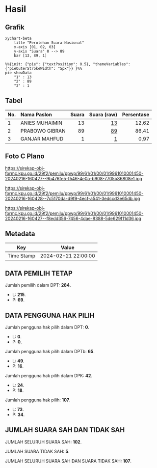 # Hasil

## Grafik

```mermaid
xychart-beta
    title "Perolehan Suara Nasional"
    x-axis [01, 02, 03]
    y-axis "Suara" 0 --> 89
    bar [13, 89, 1]
```

```mermaid
%%{init: {"pie": {"textPosition": 0.5}, "themeVariables": {"pieOuterStrokeWidth": "5px"}} }%%
pie showData
    "1" : 13
    "2" : 89
    "3" : 1
```

## Tabel

| No. | Nama Paslon    | Suara | Suara (raw) | Persentase |
|:--- |:-------------- | -----:| -----------:| ----------:|
| 1   | ANIES MUHAIMIN | 13    | [13][p-1]   | 12,62      |
| 2   | PRABOWO GIBRAN | 89    | [89][p-2]   | 86,41      |
| 3   | GANJAR MAHFUD  | 1     | [1][p-3]    | 0,97       |


[p-1]: https://github.com/gigit-pemilu/pemilu-2024/blob/main/pilpres/hitung-suara/sub/99-luar-negeri/sub/61-kota-kinabalu-malaysia/sub/01-kota-kinabalu-malaysia/sub/0001-kota-kinabalu-malaysia/sub/450-ksk-439/sub/paslon-1.txt
[p-2]: https://github.com/gigit-pemilu/pemilu-2024/blob/main/pilpres/hitung-suara/sub/99-luar-negeri/sub/61-kota-kinabalu-malaysia/sub/01-kota-kinabalu-malaysia/sub/0001-kota-kinabalu-malaysia/sub/450-ksk-439/sub/paslon-2.txt
[p-3]: https://github.com/gigit-pemilu/pemilu-2024/blob/main/pilpres/hitung-suara/sub/99-luar-negeri/sub/61-kota-kinabalu-malaysia/sub/01-kota-kinabalu-malaysia/sub/0001-kota-kinabalu-malaysia/sub/450-ksk-439/sub/paslon-3.txt

## Foto C Plano

https://sirekap-obj-formc.kpu.go.id/29f2/pemilu/ppwp/99/61/01/00/01/9961010001450-20240216-160427--9b476fe5-f546-4e0a-b908-7705b86808e1.jpg

https://sirekap-obj-formc.kpu.go.id/29f2/pemilu/ppwp/99/61/01/00/01/9961010001450-20240216-160428--7c5170da-d9f9-4ecf-a541-3edccd3e65db.jpg

https://sirekap-obj-formc.kpu.go.id/29f2/pemilu/ppwp/99/61/01/00/01/9961010001450-20240216-160427--f8edd356-7456-4dae-8388-5de629f11d36.jpg


## Metadata

| Key        | Value               |
| ---------- | ------------------- |
| Time Stamp | 2024-02-21 22:00:00 |


## DATA PEMILIH TETAP

Jumlah pemilih dalam DPT: **284**.
 * L: **215**.
 * P: **69**.

## DATA PENGGUNA HAK PILIH

Jumlah pengguna hak pilih dalam DPT: **0**.
 * L: **0**.
 * P: **0**.

Jumlah pengguna hak pilih dalam DPTb: **65**.
 * L: **49**.
 * P: **16**.

Jumlah pengguna hak pilih dalam DPK: **42**.
 * L: **24**.
 * P: **18**.

Jumlah pengguna hak pilih: **107**.
 * L: **73**.
 * P: **34**.

## JUMLAH SUARA SAH DAN TIDAK SAH

JUMLAH SELURUH SUARA SAH: **102**.

JUMLAH SUARA TIDAK SAH: **5**.

JUMLAH SELURUH SUARA SAH DAN SUARA TIDAK SAH: **107**.


